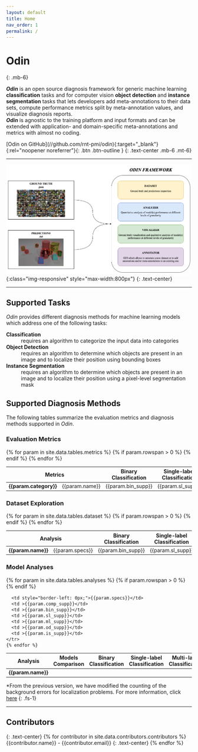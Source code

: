 ```yaml
---
layout: default
title: Home
nav_order: 1
permalink: /
---
```


<style>
    .table-wrapper {
      max-width: 100%;
      margin: auto;
    }

    .container-iframe {
      position: relative;
      overflow: hidden;
      width: 100%;
      padding-top: 56.25%; /* 16:9 Aspect Ratio (divide 9 by 16 = 0.5625) */
    }
    .responsive-iframe {
      position: absolute;
      top: 0;
      left: 0;
      bottom: 0;
      right: 0;
      width: 100%;
      height: 100%;
    }
</style>

# **Odin**
{: .mb-6}

**_Odin_**  is an open source diagnosis framework for generic machine learning **classification** tasks and for computer vision **object detection** and **instance segmentation** tasks that lets developers add meta-annotations to their data sets, compute performance metrics split by meta-annotation values, and visualize diagnosis reports.
<br>
**_Odin_**  is agnostic to the training platform and input formats and can be extended with application- and domain-specific meta-annotations and metrics with almost no coding.


<span class="fs-4">
[Odin on GitHub](//github.com/rnt-pmi/odin){:target="_blank"}{:rel="noopener noreferrer"}{: .btn .btn-outline }
</span>
{: .text-center .mb-6 .mt-6}

<hr>

![architecture](./img/architecture.png){:class="img-responsive" style="max-width:800px"}
{: .text-center}
<hr>

## Supported Tasks
_Odin_ provides different diagnosis methods for machine learning models which address one of the following tasks:

<dl>
  <dt><b>Classification</b></dt>
  <dd>requires an algorithm to categorize the input data into categories</dd>
  <dt><b>Object Detection</b></dt>
  <dd>requires an algorithm to determine which objects are present in an image and to localize their position using bounding boxes</dd>
  <dt><b>Instance Segmentation</b></dt>
  <dd>requires an algorithm to determine which objects are present in an image and to localize their position using a pixel-level segmentation mask</dd>
</dl>


## Supported Diagnosis Methods
The following tables summarize the evaluation metrics and diagnosis methods supported in _Odin_.

### Evaluation Metrics

<table>
  <thead>
    <tr class="header">
      <th colspan=2>Metrics</th>
      <th>Binary Classification</th>
      <th>Single-label Classification</th>
      <th>Multi-label Classification</th>
      <th>Object Detection</th>
      <th>Instance Segmentation</th>
    </tr>
  </thead>
  <tbody  style="text-align:center;">
    {% for param in site.data.tables.metrics %}
    <tr>
      {% if param.rowspan > 0 %}
        <td rowspan={{param.rowspan}}><b>{{param.category}}</b></td>
      {% endif %}
      <td style="border-left: 0px;">{{param.name}}</td>
      <td >{{param.bin_supp}}</td>
      <td >{{param.sl_supp}}</td>
      <td >{{param.ml_supp}}</td>
      <td >{{param.od_supp}}</td>
      <td >{{param.is_supp}}</td>
    </tr>
    {% endfor %}
  </tbody>
</table>

### Dataset Exploration

<table>
  <thead>
    <tr class="header">
      <th colspan=2>Analysis</th>
      <th>Binary Classification</th>
      <th>Single-label Classification</th>
      <th>Multi-label Classification</th>
      <th>Object Detection</th>
      <th>Instance Segmentation</th>
    </tr>
  </thead>
  <tbody  style="text-align:center;">
    {% for param in site.data.tables.dataset %}
    <tr>
    {% if param.rowspan > 0 %}
      <td rowspan={{param.rowspan}}><b>{{param.name}}</b></td>
    {% endif %}
      <td style="border-left: 0px;">{{param.specs}}</td>
      <td >{{param.bin_supp}}</td>
      <td >{{param.sl_supp}}</td>
      <td >{{param.ml_supp}}</td>
      <td >{{param.od_supp}}</td>
      <td >{{param.is_supp}}</td>
    </tr>
    {% endfor %}
  </tbody>
</table>

### Model Analyses

<table>
  <thead>
    <tr class="header">
      <th colspan=2>Analysis</th>
      <th>Models Comparison</th>
      <th>Binary Classification</th>
      <th>Single-label Classification</th>
      <th>Multi-label Classification</th>
      <th>Object Detection</th>
      <th>Instance Segmentation</th>
    </tr>
  </thead>
  <tbody  style="text-align:center;">
    {% for param in site.data.tables.analyses %}
    <tr>
    {% if param.rowspan > 0 %}
      <td rowspan={{param.rowspan}}><b>{{param.name}}</b></td>
    {% endif %}

      <td style="border-left: 0px;">{{param.specs}}</td>
      <td >{{param.comp_supp}}</td>
      <td >{{param.bin_supp}}</td>
      <td >{{param.sl_supp}}</td>
      <td >{{param.ml_supp}}</td>
      <td >{{param.od_supp}}</td>
      <td >{{param.is_supp}}</td>
    </tr>
    {% endfor %}
  </tbody>
</table>

*From the previous version, we have modified the counting of the background errors ​for localization problems. For more information, click [here](./correction/fp_background_error.html)
{: .fs-1}

<hr>

## Contributors
{: .text-center}
{% for contributor in site.data.contributors.contributors %}
  {{contributor.name}} - {{contributor.email}}
  {: .text-center}
{% endfor %}
